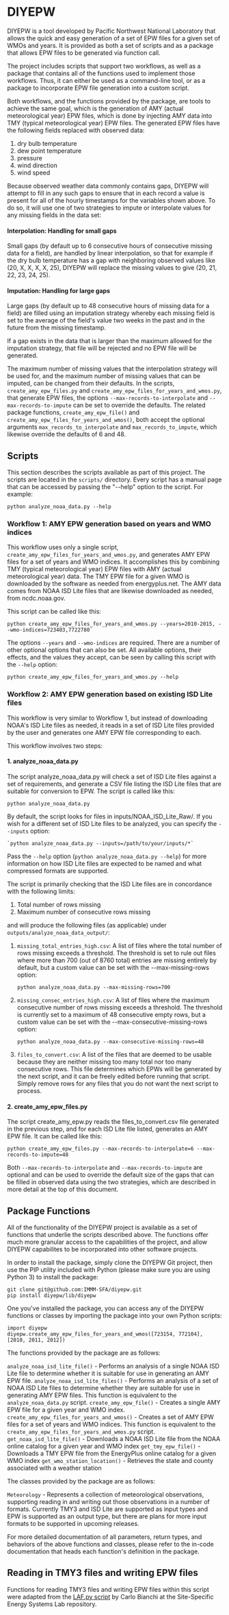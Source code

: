 # DIYEPW
DIYEPW is a tool developed by Pacific Northwest National Laboratory that allows the quick and easy
generation of a set of EPW files for a given set of WMOs and years. It is provided as both a set
of scripts and as a package that allows EPW files to be generated via function call.

The project includes scripts that support two workflows, as well as a package that contains
all of the functions used to implement those workflows. Thus, it can either be used as a 
command-line tool, or as a package to incorporate EPW file generation into a custom script.

Both workflows, and the functions provided by the package, are tools to achieve the same
goal, which is the generation of AMY (actual meteorological year) EPW files, which is done
by injecting AMY data into TMY (typical meteorological year) EPW files. The generated EPW files
have the following fields replaced with observed data:

1. dry bulb temperature
1. dew point temperature
1. pressure
1. wind direction
1. wind speed

Because observed weather data commonly contains gaps, DIYEPW will attempt to fill in any such gaps to ensure that in 
each record a value is present for all of the hourly timestamps for the variables shown above. To do so, it will use one 
of two strategies to impute or interpolate values for any missing fields in the data set:

#### Interpolation: Handling for small gaps
Small gaps (by default up to 6 consecutive hours of consecutive missing data for a field), are handled by linear 
interpolation, so that for example if the dry bulb temperature has a gap with neighboring observed values like 
(20, X, X, X, X, 25), DIYEPW will replace the missing values to give (20, 21, 22, 23, 24, 25).

#### Imputation: Handling for large gaps
Large gaps (by default up to 48 consecutive hours of missing data for a field) are filled using an imputation strategy
whereby each missing field is set to the average of the field's value two weeks in the past and in the future from
the missing timestamp.

If a gap exists in the data that is larger than the maximum allowed for the imputation strategy, that file will be
rejected and no EPW file will be generated.

The maximum number of missing values that the interpolation strategy will be used for, and the maximum number of
missing values that can be imputed, can be changed from their defaults. In the scripts, `create_amy_epw_files.py`
and `create_amy_epw_files_for_years_and_wmos.py`, that generate EPW files, the options `--max-records-to-interpolate`
and `--max-records-to-impute` can be set to override the defaults. The related package functions, 
`create_amy_epw_file()` and `create_amy_epw_files_for_years_and_wmos()`, both accept the optional arguments
`max_records_to_interpolate` and `max_records_to_impute`, which likewise override the defaults of 6 and 48.
  
  
## Scripts
This section describes the scripts available as part of this project. The scripts are located
in the `scripts/` directory. Every script has a manual page that can be accessed by passing 
the "--help" option to the script. For example:
 
```
python analyze_noaa_data.py --help
```

### Workflow 1: AMY EPW generation based on years and WMO indices
This workflow uses only a single script, `create_amy_epw_files_for_years_and_wmos.py`, and
generates AMY EPW files for a set of years and WMO indices. It accomplishes this by combining
TMY (typical meteorological year) EPW files with AMY (actual meteorological year) data. The
TMY EPW file for a given WMO is downloaded by the software as needed from energyplus.net. The
AMY data comes from NOAA ISD Lite files that are likewise downloaded as needed, from 
ncdc.noaa.gov.

This script can be called like this:

```
python create_amy_epw_files_for_years_and_wmos.py --years=2010-2015, --wmo-indices=723403,7722780`
```

The options `--years` and `--wmo-indices` are required. There are a number of other optional
options that can also be set. All available options, their effects, and the values they accept,
can be seen by calling this script with the `--help` option:

```
python create_amy_epw_files_for_years_and_wmos.py --help
```

### Workflow 2: AMY EPW generation based on existing ISD Lite files
This workflow is very similar to Workflow 1, but instead of downloading NOAA's ISD Lite files
as needed, it reads in a set of ISD Lite files provided by the user and generates one AMY EPW
file corresponding to each.

This workflow involves two steps:

#### 1. analyze_noaa_data.py

The script analyze_noaa_data.py will check a set of ISD Lite files against a set of requirements,
and generate a CSV file listing the ISD Lite files that are suitable for conversion to EPW. The
script is called like this:

```
python analyze_noaa_data.py
```

By default, the script looks for files in inputs/NOAA_ISD_Lite_Raw/. If you wish for a different 
set of ISD Lite files to be analyzed, you can specify the `--inputs` option:

    `python analyze_noaa_data.py --inputs=/path/to/your/inputs/*`
    
Pass the `--help` option (`python analyze_noaa_data.py --help`) for more information on how ISD Lite files
are expected to be named and what compressed formats are supported.

The script is primarily checking that the ISD Lite files are in concordance with the following limits:

1. Total number of rows missing
1. Maximum number of consecutive rows missing

and will produce the following files (as applicable) under `outputs/analyze_noaa_data_output/`:

1. `missing_total_entries_high.csv`: A list of files where the total number of rows missing exceeds a threshold.
   The threshold is set to rule out files where more than 700 (out of 8760 total) entries are missing entirely
   by default, but a custom value can be set with the --max-missing-rows option:
       
    ```
    python analyze_noaa_data.py --max-missing-rows=700
    ```
   
1. `missing_consec_entries_high.csv`: A list of files where the maximum consecutive number of rows missing exceeds 
   a threshold. The threshold is currently set to a maximum of 48 consecutive empty rows, but a custom value can 
   be set with the --max-consecutive-missing-rows option:
   
   ```
   python analyze_noaa_data.py --max-consecutive-missing-rows=48
   ```
   
1. `files_to_convert.csv`: A list of the files that are deemed to be usable because they are neither missing too many
   total nor too many consecutive rows. This file determines which EPWs will be generated by the next script, and
   it can be freely edited before running that script. Simply remove rows for any files that you do not want the 
   next script to process.

#### 2. create_amy_epw_files.py

The script create_amy_epw.py reads the files_to_convert.csv file generated in the previous step, and for each
ISD Lite file listed, generates an AMY EPW file. It can be called like this:

```
python create_amy_epw_files.py --max-records-to-interpolate=6 --max-records-to-impute=48
```

Both `--max-records-to-interpolate` and `--max-records-to-impute` are optional and can be used to override the
default size of the gaps that can be filled in observed data using the two strategies, which are described in more
detail at the top of this document.

## Package Functions
All of the functionality of the DIYEPW project is available as a set of functions that underlie the scripts 
described above. The functions offer much more granular access to the capabilities of the project, and allow
DIYEPW capabilites to be incorporated into other software projects.

In order to install the package, simply clone the DIYEPW Git project, then use the PIP utility included with
Python (please make sure you are using Python 3) to install the package:

```
git clone git@github.com:IMMM-SFA/diyepw.git
pip install diyepw/lib/diyepw
```

One you've installed the package, you can access any of the DIYEPW functions or classes by importing the package
into your own Python scripts:

```
import diyepw
diyepw.create_amy_epw_files_for_years_and_wmos([723154, 772104], [2010, 2011, 2012])
```

The functions provided by the package are as follows:

`analyze_noaa_isd_lite_file()` - Performs an analysis of a single NOAA ISD Lite file to determine whether it is suitable
    for use in generating an AMY EPW file.
`analyze_noaa_isd_lite_files()` - Performs an analysis of a set of NOAA ISD Lite files to determine whether they are
    suitable for use in generating AMY EPW files. This function is equivalent to the `analyze_noaa_data.py` script.
`create_amy_epw_file()` - Creates a single AMY EPW file for a given year and WMO index.
`create_amy_epw_files_for_years_and_wmos()` - Creates a set of AMY EPW files for a set of years and WMO indices. This
    function is equivalent to the `create_amy_epw_files_for_years_and_wmos.py` script.
`get_noaa_isd_lite_file()` - Downloads a NOAA ISD Lite file from the NOAA online catalog for a given year and WMO index
`get_tmy_epw_file()` - Downloads a TMY EPW file from the EnergyPlus online catalog for a given WMO index
`get_wmo_station_location()` - Retrieves the state and county associated with a weather station

The classes provided by the package are as follows:

`Meteorology` - Represents a collection of meteorological observations, supporting reading in and writing out those
    observations in a number of formats. Currently TMY3 and ISD Lite are supported as input types and EPW is supported
    as an output type, but there are plans for more input formats to be supported in upcoming releases.

For more detailed documentation of all parameters, return types, and behaviors of the above functions and classes,
please refer to the in-code documentation that heads each function's definition in the package.

## Reading in TMY3 files and writing EPW files
Functions for reading TMY3 files and writing EPW files within this script were adapted from the 
[LAF.py script](https://github.com/SSESLab/laf/blob/master/LAF.py) by Carlo Bianchi at the Site-Specific 
Energy Systems Lab repository.